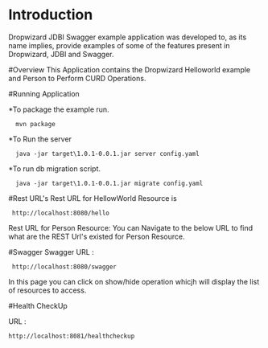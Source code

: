 # Introduction
Dropwizard JDBI Swagger example application was developed to, as its name implies, provide examples of some of the features present in Dropwizard, JDBI and Swagger.

#Overview
This Application contains the Dropwizard Helloworld example and Person to Perform CURD Operations.

#Running Application

*To package the example run.

      mvn package
      
*To Run the server

      java -jar target\1.0.1-0.0.1.jar server config.yaml
*To run db migration script.

      java -jar target\1.0.1-0.0.1.jar migrate config.yaml
      
#Rest URL's
Rest URL for HellowWorld Resource is 

     http://localhost:8080/hello 

Rest URL for Person Resource:  You can Navigate to the below URL to find what are the REST Url's existed for Person Resource.

#Swagger
Swagger URL : 

     http://localhost:8080/swagger 

In this page you can click on show/hide operation whicjh will display the list of resources to access.

#Health CheckUp

URL : 

    http://localhost:8081/healthcheckup
